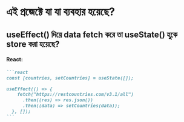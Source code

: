 # এই প্রজেক্টে যা যা ব্যবহার হয়েছে?

## useEffect() দিয়ে data fetch করে তা useState() হুকে ‍store করা হয়েছে?

#### React:

````markdown
```react
const [countries, setCountries] = useState([]);

useEffect(() => {
    fetch("https://restcountries.com/v3.1/all")
      .then((res) => res.json())
      .then((data) => setCountries(data));
  }, []);
```
````
